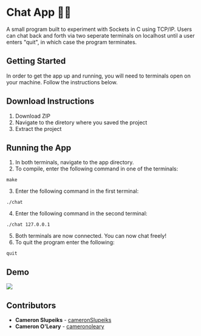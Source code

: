 # Chat App 👨‍💻
A small program built to experiment with Sockets in C using TCP/IP. Users can chat back and forth via two seperate terminals on localhost until a user enters "quit", in which case the program terminates.

## Getting Started
In order to get the app up and running, you will need to terminals open on your machine. Follow the instructions below.

## Download Instructions
1) Download ZIP
2) Navigate to the diretory where you saved the project
3) Extract the project

## Running the App
1) In both terminals, navigate to the app directory.
2) To compile, enter the following command in one of the terminals:
```
make
```
3) Enter the following command in the first terminal:
```
./chat
```
4) Enter the following command in the second terminal:
```
./chat 127.0.0.1
```
5) Both terminals are now connected. You can now chat freely! 
6) To quit the program enter the following:
```
quit
```
## Demo
![](demo.gif)

## Contributors

* **Cameron Slupeiks** - [cameronSlupeiks](https://github.com/cameronSlupeiks)
* **Cameron O'Leary**  - [cameronoleary](https://github.com/cameronoleary)

